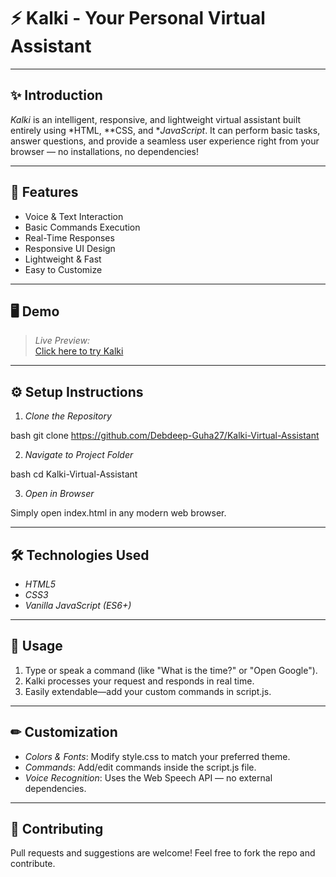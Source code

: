 
# ⚡ Kalki - Your Personal Virtual Assistant

---

## ✨ Introduction

*Kalki* is an intelligent, responsive, and lightweight virtual assistant built entirely using *HTML, **CSS, and **JavaScript*. It can perform basic tasks, answer questions, and provide a seamless user experience right from your browser — no installations, no dependencies!

---

## 🚀 Features

- Voice & Text Interaction
- Basic Commands Execution
- Real-Time Responses
- Responsive UI Design
- Lightweight & Fast
- Easy to Customize

---

## 🖥 Demo

> *Live Preview:*  
> [Click here to try Kalki](https://kalki-virtual-assistant.vercel.app/)  

---

## ⚙ Setup Instructions

1. *Clone the Repository*

bash
git clone https://github.com/Debdeep-Guha27/Kalki-Virtual-Assistant


2. *Navigate to Project Folder*

bash
cd Kalki-Virtual-Assistant


3. *Open in Browser*

Simply open index.html in any modern web browser.

---

## 🛠 Technologies Used

- *HTML5*  
- *CSS3*  
- *Vanilla JavaScript (ES6+)*

---

## 📌 Usage

1. Type or speak a command (like "What is the time?" or "Open Google").
2. Kalki processes your request and responds in real time.
3. Easily extendable—add your custom commands in script.js.

---

## ✏ Customization

- *Colors & Fonts*: Modify style.css to match your preferred theme.
- *Commands*: Add/edit commands inside the script.js file.
- *Voice Recognition*: Uses the Web Speech API — no external dependencies.

---

## 🤝 Contributing

Pull requests and suggestions are welcome! Feel free to fork the repo and contribute.
